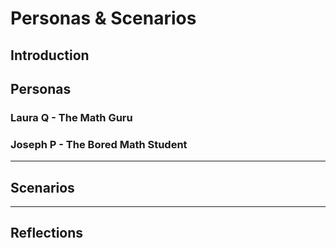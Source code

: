 # Personas & Scenarios
## Introduction
## Personas
### Laura Q - The Math Guru

### Joseph P - The Bored Math Student

----
## Scenarios

----
## Reflections

